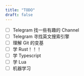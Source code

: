 ```yaml
---
title: "TODO"
draft: false
---
```


- [ ] Telegram 找一些有趣的 Channel
- [ ] Telegram 寻找英文搜索引擎
- [ ] 理解 Git 的变基
- [ ] 学 Rust！！！
- [ ] 学 Typescript
- [ ] 学 Lua
- [ ] 机器学习

